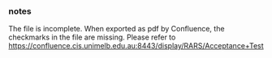 ### notes
The file is incomplete. When exported as pdf by Confluence, the checkmarks in the file are missing. Please refer to
<https://confluence.cis.unimelb.edu.au:8443/display/RARS/Acceptance+Test>
